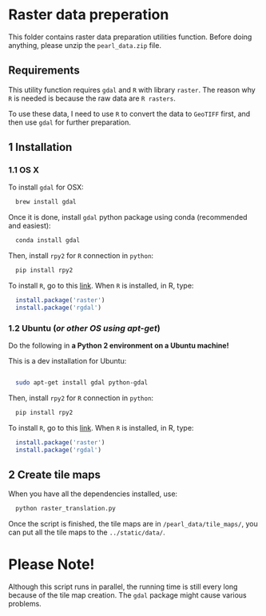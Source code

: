 # Raster data preperation

This folder contains raster data preparation utilities function. Before doing anything, please unzip the `pearl_data.zip` file.

## Requirements

This utility function requires `gdal` and `R` with library `raster`. The reason why `R` is needed is because the raw data are `R rasters`.

To use these data, I need to use `R` to convert the data to `GeoTIFF` first, and then use `gdal` for further preparation.

## 1 Installation

### 1.1 OS X

To install `gdal` for OSX:

```bash
  brew install gdal
```

Once it is done, install `gdal` python package using conda (recommended and easiest):

```bash
  conda install gdal
```

Then, install `rpy2` for `R` connection in `python`:

```bash
  pip install rpy2
```

To install `R`, go to this [link](https://www.r-project.org/). When `R` is installed, in R, type:

```R
  install.package('raster')
  install.package('rgdal')
```

### 1.2 Ubuntu (*or other OS using apt-get*)

Do the following in **a Python 2 environment on a Ubuntu machine!**

This is a dev installation for Ubuntu:

```bash

  sudo apt-get install gdal python-gdal

```

Then, install `rpy2` for `R` connection in `python`:

```bash
  pip install rpy2
```

To install `R`, go to this [link](https://www.r-project.org/). When `R` is installed, in R, type:

```R
  install.package('raster')
  install.package('rgdal')
```

## 2 Create tile maps

When you have all the dependencies installed, use:

```bash
  python raster_translation.py
```

Once the script is finished, the tile maps are in `/pearl_data/tile_maps/`, you can put all the tile maps to the `../static/data/`.

# Please Note!

Although this script runs in parallel, the running time is still every long because of the tile map creation. The `gdal` package might cause various problems.
